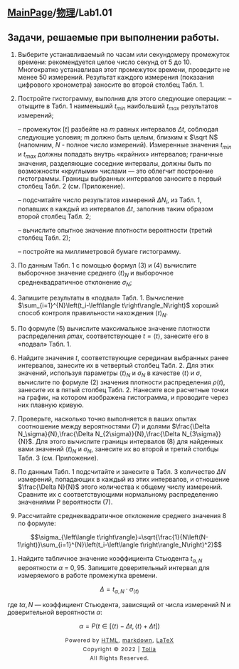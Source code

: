 <head>
    <script src="https://cdn.mathjax.org/mathjax/latest/MathJax.js?config=TeX-AMS-MML_HTMLorMML" type="text/javascript"></script>
    <script type="text/x-mathjax-config">
        MathJax.Hub.Config({
            tex2jax: {
            skipTags: ['script', 'noscript', 'style', 'textarea', 'pre'],
            inlineMath: [['$','$']]
            }
        });
    </script>
</head>

## [MainPage](../../index.md)/[物理](../README.md)/Lab1.01

## Задачи, решаемые при выполнении работы.

1. Выберите устанавливаемый по часам или секундомеру промежуток времени: рекомендуется целое число секунд от 5 до 10. Многократно устанавливая этот промежуток времени, проведите не менее 50 измерений. Результат каждого измерения (показания цифрового хронометра) заносите во второй столбец Табл. 1. 

2. Постройте гистограмму, выполнив для этого следующие операции: 
   – отыщите в Табл. 1 наименьший $t_{min}$ наибольший $t_{max}$ результатов измерений; 
   
   – промежуток $\left[t\right]$ разбейте на 𝑚 равных интервалов $\Delta t$, соблюдая следующие условия; m должно быть целым, близким к $\sqrt N$ (напомним, $N$ - полное число измерений). Измеренные значения $t_{min}$ и $t_{max}$ должны попадать внутрь «крайних» интервалов; граничные значения, разделяющие соседние интервалы, должны быть по возможности «круглыми» числами — это облегчит построение гистограммы. Границы выбранных интервалов заносите в первый столбец Табл. 2 (см. Приложение).  
   
   – подсчитайте число результатов измерений $\Delta N_i$, из Табл. 1, попавших в каждый из интервалов $\Delta t$, заполнив таким образом второй столбец Табл. 2;
   
   – вычислите опытное значение плотности вероятности (третий столбец Табл. 2);
   
   – постройте на миллиметровой бумаге гистограмму.

3. По данным Табл. 1 с помощью формул (3) и (4) вычислите выборочное значение среднего $\left\langle t\right\rangle_N$ и выборочное среднеквадратичное отклонение $\sigma_N$; 
4. Запишите результаты в «подвал» Табл. 1. 
   Вычисление $\sum_{i=1}^{N}\left(t_i-\left\langle t\right\rangle_N\right)$ хороший способ контроля правильности нахождения $\left\langle t\right\rangle_N$. 
5. По формуле (5) вычислите максимальное значение плотности распределения 𝜌𝑚𝑎𝑥, соответствующее $t=\langle t\rangle$, занесите его в «подвал» Табл. 1. 
6. Найдите значения $t$, соответствующие серединам выбранных ранее интервалов, занесите их в четвертый столбец Табл. 2. Для этих значений, используя параметры $\left\langle t\right\rangle_N$ и $\sigma_N$ в качестве $\langle t\rangle$ и $\sigma$, вычислите по формуле (2) значения плотности распределения $\rho(t)$, занесите их в пятый столбец Табл. 2. Нанесите все расчетные точки на график, на котором изображена гистограмма, и проводите через них плавную кривую. 
7. Проверьте, насколько точно выполняется в ваших опытах соотношение между вероятностями (7) и долями $\frac{\Delta N_\sigma}{N},\frac{\Delta N_{2\sigma}}{N},\frac{\Delta N_{3\sigma}}{N}$. Для этого вычислите границы интервалов (8) для найденных вами значений $\left\langle t\right\rangle_N$ и $\sigma_N$, занесите их во второй и третий столбцы Табл. 3 (см. Приложение). 
8. По данным Табл. 1 подсчитайте и занесите в Табл. 3 количество $\Delta N$ измерений, попадающих в каждый из этих интервалов, и отношение $\frac{\Delta N}{N}$  этого количества к общему числу измерений. Сравните их с соответствующими нормальному распределению значениями P вероятности (7). 
9. Рассчитайте среднеквадратичное отклонение среднего значения 8 по формуле: 
    
$$\sigma_{\left\langle t\right\rangle}=\sqrt{\frac{1}{N\left(N-1\right)}\sum_{i=1}^{N}\left(t_i-\left\langle t\right\rangle_N\right)^2}$$

1. Найдите табличное значение коэффициента Стьюдента $t_{\alpha,N}$ вероятности $\alpha\ =\ 0,95$. Запишите доверительный интервал для измеряемого в работе промежутка времени.

  $$\Delta=t_{\alpha,N}\cdot\sigma_{\left\langle t\right\rangle}$$

  где $t\alpha,N$ — коэффициент Стьюдента, зависящий от числа измерений N и доверительной вероятности $\alpha$:

  $$\alpha=P\left(t\in\left[\left\langle t\right\rangle-\Delta t,\left\langle t\right\rangle+\Delta t\right]\right)$$

<style type="text/css">
    #footer {
        position: relative;
        margin: 0 auto;
        line-height: 20px;
        text-align: center;
        font-size: 12px;
        letter-spacing: 1px;
    }
 
    .content {
        height: 1800px;
        width: 100%;
        text-align: center;
    }
</style>

<div id="footer">
    Powered by
    <a href="https://html5up.net">HTML</a>, 
    <a href="https://markdown.com.cn/">markdown</a>, 
    <a href="https://www.latex-project.org/">LaTeX</a>
    <br>
    Copyright © 2022 | 
    <a href="https://tolia-gh.github.io">Tolia</a>
    <br>
    All Rights Reserved.
    <br>
</div>